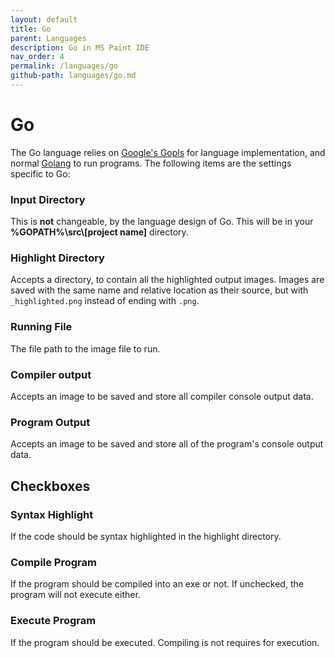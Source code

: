 ```yaml
---
layout: default
title: Go
parent: Languages
description: Go in MS Paint IDE
nav_order: 4
permalink: /languages/go
github-path: languages/go.md
---
```


# Go

The Go language relies on [Google's Gopls](https://github.com/golang/go/wiki/gopls) for language implementation, and normal [Golang](https://golang.org/dl/) to run programs. The following items are the settings specific to Go:

### Input Directory

This is **not** changeable, by the language design of Go. This will be in your **%GOPATH%\\src\\[project name]** directory.

### Highlight Directory

Accepts a directory, to contain all the highlighted output images. Images are saved with the same name and relative location as their source, but with `_highlighted.png` instead of ending with `.png`.

### Running File

The file path to the image file to run.

### Compiler output

Accepts an image to be saved and store all compiler console output data.

### Program Output

Accepts an image to be saved and store all of the program's console output data.

## Checkboxes

### Syntax Highlight

If the code should be syntax highlighted in the highlight directory.

### Compile Program

If the program should be compiled into an exe or not. If unchecked, the program will not execute either.

### Execute Program

If the program should be executed. Compiling is not requires for execution.


